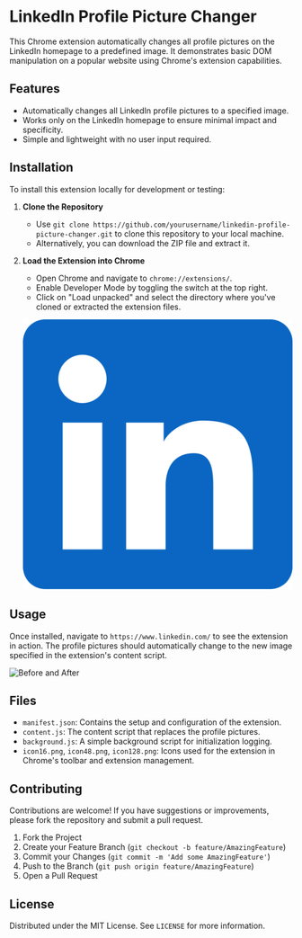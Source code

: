 # LinkedIn Profile Picture Changer

This Chrome extension automatically changes all profile pictures on the LinkedIn homepage to a predefined image. It demonstrates basic DOM manipulation on a popular website using Chrome's extension capabilities.

## Features

- Automatically changes all LinkedIn profile pictures to a specified image.
- Works only on the LinkedIn homepage to ensure minimal impact and specificity.
- Simple and lightweight with no user input required.

## Installation

To install this extension locally for development or testing:

1. **Clone the Repository**
   - Use `git clone https://github.com/yourusername/linkedin-profile-picture-changer.git` to clone this repository to your local machine.
   - Alternatively, you can download the ZIP file and extract it.

2. **Load the Extension into Chrome**
   - Open Chrome and navigate to `chrome://extensions/`.
   - Enable Developer Mode by toggling the switch at the top right.
   - Click on "Load unpacked" and select the directory where you've cloned or extracted the extension files.

   ![Loading Extension](images/icon_16.png)

## Usage

Once installed, navigate to `https://www.linkedin.com/` to see the extension in action. The profile pictures should automatically change to the new image specified in the extension's content script.

![Before and After](path/to/your/screenshot_before_after.png)

## Files

- `manifest.json`: Contains the setup and configuration of the extension.
- `content.js`: The content script that replaces the profile pictures.
- `background.js`: A simple background script for initialization logging.
- `icon16.png`, `icon48.png`, `icon128.png`: Icons used for the extension in Chrome's toolbar and extension management.

## Contributing

Contributions are welcome! If you have suggestions or improvements, please fork the repository and submit a pull request.

1. Fork the Project
2. Create your Feature Branch (`git checkout -b feature/AmazingFeature`)
3. Commit your Changes (`git commit -m 'Add some AmazingFeature'`)
4. Push to the Branch (`git push origin feature/AmazingFeature`)
5. Open a Pull Request

## License

Distributed under the MIT License. See `LICENSE` for more information.


